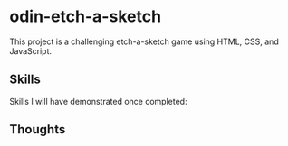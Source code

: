 # odin-etch-a-sketch
This project is a challenging etch-a-sketch game using HTML, CSS, and JavaScript.

## Skills
Skills I will have demonstrated once completed:

## Thoughts